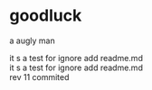 goodluck
========

a augly man

it s a test for ignore add readme.md <br>
it s a test for ignore add readme.md <br>
rev 11 commited
